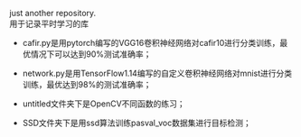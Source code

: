 just another repository.   
用于记录平时学习的库

- cafir.py是用pytorch编写的VGG16卷积神经网络对cafir10进行分类训练，最优情况下可以达到90%测试准确率；

- network.py是用TensorFlow1.14编写的自定义卷积神经网络对mnist进行分类训练，最优达到98%的测试准确率；

- untitled文件夹下是OpenCV不同函数的练习；

- SSD文件夹下是用ssd算法训练pasval_voc数据集进行目标检测；
